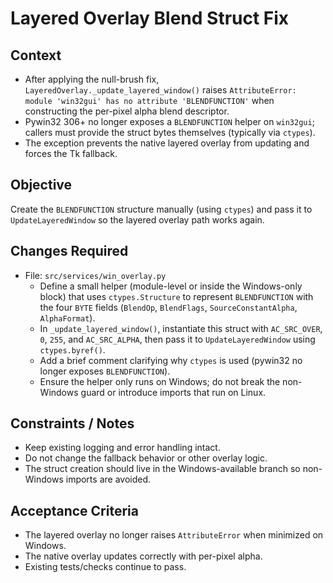 # Layered Overlay Blend Struct Fix

## Context
- After applying the null-brush fix, `LayeredOverlay._update_layered_window()` raises `AttributeError: module 'win32gui' has no attribute 'BLENDFUNCTION'` when constructing the per-pixel alpha blend descriptor.
- Pywin32 306+ no longer exposes a `BLENDFUNCTION` helper on `win32gui`; callers must provide the struct bytes themselves (typically via `ctypes`).
- The exception prevents the native layered overlay from updating and forces the Tk fallback.

## Objective
Create the `BLENDFUNCTION` structure manually (using `ctypes`) and pass it to `UpdateLayeredWindow` so the layered overlay path works again.

## Changes Required
- File: `src/services/win_overlay.py`
  - Define a small helper (module-level or inside the Windows-only block) that uses `ctypes.Structure` to represent `BLENDFUNCTION` with the four `BYTE` fields (`BlendOp`, `BlendFlags`, `SourceConstantAlpha`, `AlphaFormat`).
  - In `_update_layered_window()`, instantiate this struct with `AC_SRC_OVER`, `0`, `255`, and `AC_SRC_ALPHA`, then pass it to `UpdateLayeredWindow` using `ctypes.byref()`.
  - Add a brief comment clarifying why `ctypes` is used (pywin32 no longer exposes `BLENDFUNCTION`).
  - Ensure the helper only runs on Windows; do not break the non-Windows guard or introduce imports that run on Linux.

## Constraints / Notes
- Keep existing logging and error handling intact.
- Do not change the fallback behavior or other overlay logic.
- The struct creation should live in the Windows-available branch so non-Windows imports are avoided.

## Acceptance Criteria
- The layered overlay no longer raises `AttributeError` when minimized on Windows.
- The native overlay updates correctly with per-pixel alpha.
- Existing tests/checks continue to pass.
